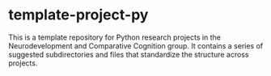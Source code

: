 # template-project-py

This is a template repository for Python research projects in the Neurodevelopment and Comparative Cognition group. It contains a series of suggested subdirectories and files that standardize the structure across projects.
